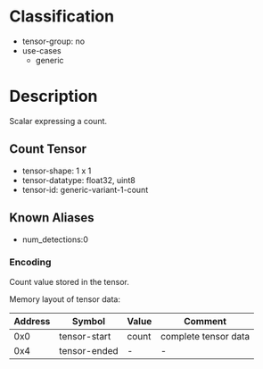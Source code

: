 # Classification

- tensor-group: no
- use-cases
    - generic

# Description

Scalar expressing a count.

## Count Tensor

- tensor-shape: 1 x 1
- tensor-datatype: float32, uint8
- tensor-id: generic-variant-1-count

## Known Aliases
* num_detections:0

### Encoding
Count value stored in the tensor.

Memory layout of tensor data:

|Address| Symbol        |  Value          | Comment                 |
|---    |---            |---              |---                      |
| 0x0   | tensor-start  |  count          | complete tensor data    | 
| 0x4   | tensor-ended  |  -              | -                       | 
